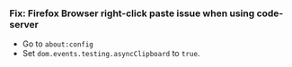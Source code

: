 ### Fix: Firefox Browser right-click paste issue when using code-server
- Go to `about:config`
- Set `dom.events.testing.asyncClipboard` to `true`.
